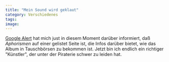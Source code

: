 ```yaml
---
title: "Mein Sound wird geklaut"
category: Verschiedenes
tags: 
image: 
---
```


[Google Alert](http://www.googlealert.com/) hat mich just in diesem Moment darüber informiert, daß *Aphorismen* auf einer gelistet Seite ist, die Infos darüber bietet, wie das Album in Tauschbörsen zu bekommen ist. Jetzt bin ich endlich ein richtiger "Künstler", der unter der Piraterie schwer zu leiden hat.

